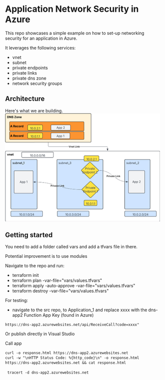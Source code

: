 # Application Network Security in Azure
This repo showcases a simple example on how to set-up networking security for an application in Azure.

It leverages the following services:
- vnet
- subnet
- private endpoints
- private links
- private dns zone
- network security groups

## Architecture
Here's what we are building.
![Architecture](architecture.jpeg)

## Getting started

You need to add a folder called vars and add a tfvars file in there.



Potential improvement is to use modules


Navigate to the repo and run:
- terraform init
- terraform plan -var-file="vars/values.tfvars"
- terraform apply -auto-approve -var-file="vars/values.tfvars" 
- terraform destroy -var-file="vars/values.tfvars"

For testing:
- navigate to the src repo, to Application_1 and replace xxxx with the dns-app2 Function App Key (found in Azure)
```
https://dns-app2.azurewebsites.net/api/ReceiveCall?code=xxxx"
```

Or publish directly in Visual Studio

Call app

```
curl -o response.html https://dns-app2.azurewebsites.net
curl -w "\nHTTP Status Code: %{http_code}\n" -o response.html https://dns-app2.azurewebsites.net && cat response.html

 tracert -d dns-app2.azurewebsites.net

```

